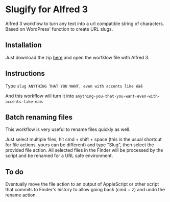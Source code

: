 # Slugify for Alfred 3
Alfred 3 workflow to turn any text into a url compatible string of characters. Based on WordPress' function to create URL slugs.

## Installation
Just download the zip [here](https://github.com/david-treblig/slugify-alfred-3/blob/master/Slugify.alfredworkflow?raw=true) and open the worfklow file with Alfred 3.

## Instructions
Type ```slug ANYTHING THAT YOU WANT, even with accents like éàê```

And this workflow will turn it into ```anything-you-that-you-want-even-with-accents-like-eae```.

## Batch renaming files
This workflow is very useful to rename files quickly as well. 

Just select multiple files, hit cmd + shift + space (this is the usual shortcut for file actions, yours can be different) and type "Slug", then select the provided file action. All selected files in the Finder will be processed by the script and be renamed for a URL safe environment.

## To do
Eventually move the file action to an output of AppleScript or other script that commits to Finder's history to allow going back (cmd + z) and undo the rename action.